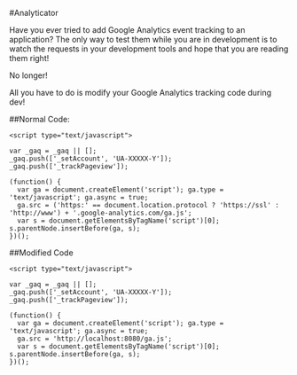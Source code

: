 #Analyticator

Have you ever tried to add Google Analytics event tracking to an application?  The only way to test them while you are in development is to watch the requests in your development tools and hope that you are reading them right!

No longer!

All you have to do is modify your Google Analytics tracking code during dev!

##Normal Code:

    <script type="text/javascript">

    var _gaq = _gaq || [];
    _gaq.push(['_setAccount', 'UA-XXXXX-Y']);
    _gaq.push(['_trackPageview']);

    (function() {
      var ga = document.createElement('script'); ga.type = 'text/javascript'; ga.async = true;
      ga.src = ('https:' == document.location.protocol ? 'https://ssl' : 'http://www') + '.google-analytics.com/ga.js';
      var s = document.getElementsByTagName('script')[0]; s.parentNode.insertBefore(ga, s);
    })();

##Modified Code

    <script type="text/javascript">

    var _gaq = _gaq || [];
    _gaq.push(['_setAccount', 'UA-XXXXX-Y']);
    _gaq.push(['_trackPageview']);

    (function() {
      var ga = document.createElement('script'); ga.type = 'text/javascript'; ga.async = true;
      ga.src = 'http://localhost:8080/ga.js';
      var s = document.getElementsByTagName('script')[0]; s.parentNode.insertBefore(ga, s);
    })();